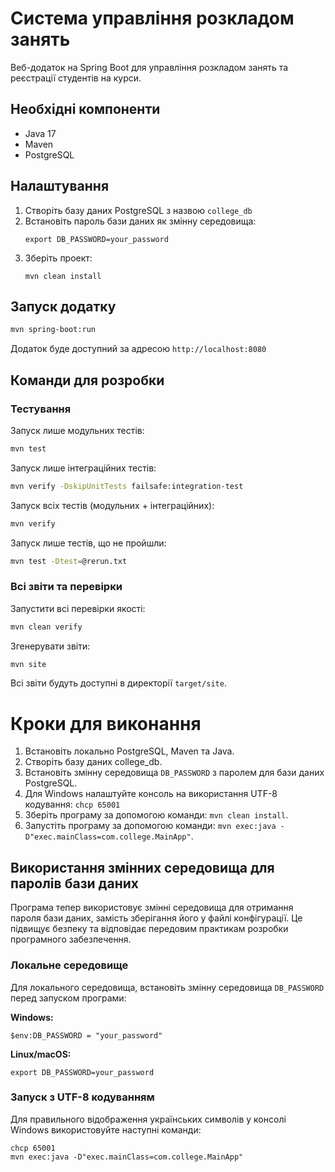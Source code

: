 # Система управління розкладом занять

Веб-додаток на Spring Boot для управління розкладом занять та реєстрації студентів на курси.

## Необхідні компоненти

- Java 17
- Maven
- PostgreSQL

## Налаштування

1. Створіть базу даних PostgreSQL з назвою `college_db`
2. Встановіть пароль бази даних як змінну середовища:
   ```
   export DB_PASSWORD=your_password
   ```
3. Зберіть проект:
   ```
   mvn clean install
   ```

## Запуск додатку

```bash
mvn spring-boot:run
```

Додаток буде доступний за адресою `http://localhost:8080`

## Команди для розробки

### Тестування

Запуск лише модульних тестів:
```bash
mvn test
```

Запуск лише інтеграційних тестів:
```bash
mvn verify -DskipUnitTests failsafe:integration-test
```

Запуск всіх тестів (модульних + інтеграційних):
```bash
mvn verify
```

Запуск лише тестів, що не пройшли:
```bash
mvn test -Dtest=@rerun.txt
```

### Всі звіти та перевірки

Запустити всі перевірки якості:
```bash
mvn clean verify
```

Згенерувати звіти:
```bash
mvn site
```

Всі звіти будуть доступні в директорії `target/site`.

# Кроки для виконання
1. Встановіть локально PostgreSQL, Maven та Java.
2. Створіть базу даних college_db.
3. Встановіть змінну середовища `DB_PASSWORD` з паролем для бази даних PostgreSQL.
4. Для Windows налаштуйте консоль на використання UTF-8 кодування: `chcp 65001`
5. Зберіть програму за допомогою команди: `mvn clean install`.
6. Запустіть програму за допомогою команди: `mvn exec:java -D"exec.mainClass=com.college.MainApp"`.

## Використання змінних середовища для паролів бази даних

Програма тепер використовує змінні середовища для отримання пароля бази даних, замість зберігання його у файлі конфігурації. Це підвищує безпеку та відповідає передовим практикам розробки програмного забезпечення.

### Локальне середовище

Для локального середовища, встановіть змінну середовища `DB_PASSWORD` перед запуском програми:

**Windows:**
```
$env:DB_PASSWORD = "your_password"
```

**Linux/macOS:**
```
export DB_PASSWORD=your_password
```

### Запуск з UTF-8 кодуванням

Для правильного відображення українських символів у консолі Windows використовуйте наступні команди:

```
chcp 65001
mvn exec:java -D"exec.mainClass=com.college.MainApp"
```
